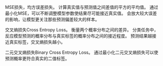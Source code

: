 MSE损失，均方误差损失。
计算真实值与预测值之间差值的平方的平均值。
通过最小化MSE，可以不断调整模型参数使结果尽可能接近真实值。
会放大较大误差的影响，让模型更关注那些预测偏差较大的样本。

交叉熵损失Cross Entropy Loss。
衡量两个概率分布之间的差异。
分类任务中，反应模型预测的概率分布与真实标签的概率分布之间的接近程度。
预测结果越接近真实标签，交叉熵损失越小。

二元交叉熵损失Binary Cross Entropy Loss。
通过最小化二元交叉熵损失可以使预测概率更符合真实的二值标签。